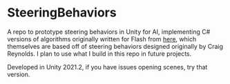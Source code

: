 # SteeringBehaviors
A repo to prototype steering behaviors in Unity for AI, implementing C# versions of algorithms originally written for Flash from [here](https://gamedevelopment.tutsplus.com/series/understanding-steering-behaviors--gamedev-12732), which themselves are based off of steering behaviors designed originally by Craig Reynolds. I plan to use what I build in this repo in future projects.

Developed in Unity 2021.2, if you have issues opening scenes, try that version.
